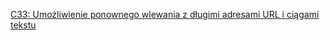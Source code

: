[C33: Umożliwienie ponownego wlewania z długimi adresami URL i ciągami tekstu](http://www.w3.org/TR/2016/NOTE-WCAG20-TECHS-20161007/C33)
